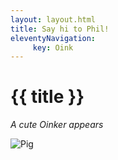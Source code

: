 ```yaml
---
layout: layout.html
title: Say hi to Phil!
eleventyNavigation:
     key: Oink
---
```

# {{ title }}
*A cute Oinker appears*

![Pig](/img/Phillip.jpg)